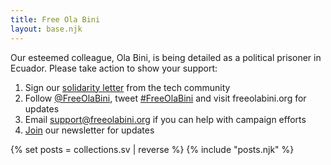 ```yaml
---
title: Free Ola Bini
layout: base.njk
---
```

Our esteemed colleague, Ola Bini, is being detailed as a political prisoner in Ecuador. Please take action to show your support:

1) Sign our <a href="/en/statement">solidarity letter</a> from the tech community
2) Follow <a href="https://twitter.com/FreeOlaBini">@FreeOlaBini</a>, tweet <a href="https://twitter.com/intent/tweet?url=https://freeolabini.org&text=Digital+rights+defender+Ola+Bini+has+been+imprisoned+in+Ecuador.+Please+follow+@FreeOlaBini+%23FreeOlaBini">#FreeOlaBini</a> and visit freeolabini.org for updates
3) Email <a href="mailto:support@freeolabini.org">support&#64;freeolabini.org</a> if you can help with campaign efforts
4) <a href="/sv/subscribe">Join</a> our newsletter for updates

{% set posts = collections.sv | reverse %}
{% include "posts.njk" %}
